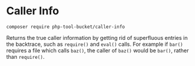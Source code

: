 # Caller Info

```
composer require php-tool-bucket/caller-info
```

Returns the true caller information by getting rid of superfluous entries in the
backtrace, such as `require()` and `eval()` calls. For example if `bar()` requires a file
which calls `baz()`, the caller of `baz()` would be `bar()`, rather than `require()`.
